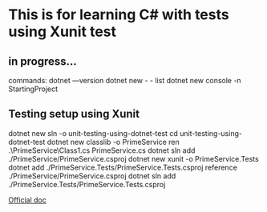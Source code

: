 # This is for learning C# with tests using Xunit test

## in progress...

commands:
dotnet —version
dotnet new - - list
dotnet new console -n StartingProject

## Testing setup using Xunit

dotnet new sln -o unit-testing-using-dotnet-test
cd unit-testing-using-dotnet-test
dotnet new classlib -o PrimeService
ren .\PrimeService\Class1.cs PrimeService.cs
dotnet sln add ./PrimeService/PrimeService.csproj
dotnet new xunit -o PrimeService.Tests
dotnet add ./PrimeService.Tests/PrimeService.Tests.csproj reference ./PrimeService/PrimeService.csproj
dotnet sln add ./PrimeService.Tests/PrimeService.Tests.csproj

[Official doc](https://learn.microsoft.com/en-gb/dotnet/core/testing/unit-testing-with-dotnet-test)
